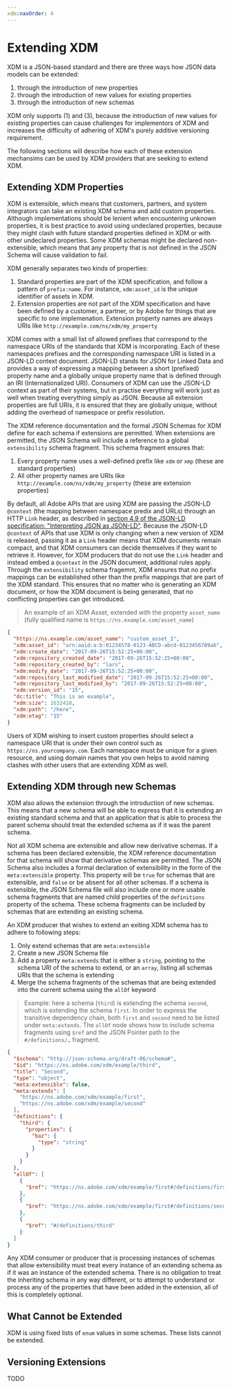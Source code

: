 ```yaml
---
xdm:navOrder: 4
---
```


# Extending XDM

XDM is a JSON-based standard and there are three ways how JSON data models can be extended:

1. through the introduction of new properties
2. through the introduction of new values for existing properties
3. through the introduction of new schemas

XDM only supports (1) and (3), because the introduction of new values for existing properties can cause challenges for implementors of XDM and increases the difficulty of adhering of XDM's purely additive versioning requirement.

The following sections will describe how each of these extension mechansims can be used by XDM providers that are seeking to extend XDM.

## Extending XDM Properties

XDM is extensible, which means that customers, partners, and system integrators can take an existing XDM schema and add custom properties.
Although implementations should be lenient when encountering unknown properties, it is best practice to avoid using undeclared properties, because they might clash with future standard properties defined in XDM or with other undeclared properties.
Some XDM schemas might be declared non-extensible, which means that any property that is not defined in the JSON Schema will cause validation to fail.

XDM generally separates two kinds of properties:

1. Standard properties are part of the XDM specification, and follow a pattern of `prefix:name`. For instance, `xdm:asset_id` is the unique identifier of assets in XDM.
2. Extension properties are not part of the XDM specification and have been defined by a customer, a partner, or by Adobe for things that are specific to one implemenation. Extension property names are always URIs like `http://example.com/ns/xdm/my_property`

XDM comes with a small list of allowed prefixes that correspond to the namespace URIs of the standards that XDM is incorporating.
Each of these namespaces prefixes and the corresponding namespace URI is listed in a JSON-LD context document.
JSON-LD stands for JSON for Linked Data and provides a way of expressing a mapping between a short (prefixed) property name and a globally unique property name that is defined through an IRI (Internationalized URI).
Consumers of XDM can use the JSON-LD context as part of their systems, but in practise everything will work just as well when treating everything simply as JSON.
Because all extension properties are full URIs, it is ensured that they are globally unique, without adding the overhead of namespace or prefix resolution.

The XDM reference documentation and the formal JSON Schemas for XDM define for each schema if extensions are permitted.
When extensions are permitted, the JSON Schema will include a reference to a global `extensibility` schema fragment.
This schema fragment ensures that:

1. Every property name uses a well-defined prefix like `xdm` or `xmp` (these are standard properties)
2. All other property names are URIs like `http://example.com/ns/xdm/my_property` (these are extension properties)

By default, all Adobe APIs that are using XDM are passing the JSON-LD `@context` (the mapping between namespace predix and URLs) through an HTTP `Link` header, as described in [section 4.9 of the JSON-LD specification: "Interpreting JSON as JSON-LD"](https://json-ld.org/spec/latest/json-ld/#interpreting-json-as-json-ld).
Because the JSON-LD `@context` of APIs that use XDM is only changing when a new version of XDM is released, passing it as a `Link` header means that XDM documents remain compact, and that XDM consumers can decide themselves if they want to retrieve it.
However, for XDM producers that do not use the `Link` header and instead embed a `@context` in the JSON document, additional rules apply. Through the `extensibility` schema fragemnt, XDM ensures that no prefix mappings can be established other than the prefix mappings that are part of the XDM standard.
This ensures that no matter who is generating an XDM document, or how the XDM document is being generated, that no conflicting properties can get introduced.

> An example of an XDM Asset, extended with the property `asset_name` (fully qualified name is `https://ns.example.com/asset_name`)

```json
{
  "https://ns.example.com/asset_name": "custom_asset_1",
  "xdm:asset_id": "urn:aaid:a:b:01234578-0123-ABCD-abcd-0123456789ab",
  "xdm:create_date": "2017-09-26T15:52:25+00:00",
  "xdm:repository_created_date": "2017-09-26T15:52:25+00:00",
  "xdm:repository_created_by": "lars",
  "xdm:modify_date": "2017-09-26T15:52:25+00:00",
  "xdm:repository_last_modified_date": "2017-09-26T15:52:25+00:00",
  "xdm:repository_last_modified_by": "2017-09-26T15:52:25+00:00",
  "xdm:version_id": "15",
  "dc:title": "This is an example",
  "xdm:size": 1632418,
  "xdm:path": "/here",
  "xdm:etag": "15"
}
```

Users of XDM wishing to insert custom properties should select a namespace URI that is under their own control such as `https://ns.yourcompany.com`. Each namespace must be unique for a given resource, and using domain names that you own helps to avoid naming clashes with other users that are extending XDM as well.

## Extending XDM through new Schemas

XDM also allows the extension through the introduction of new schemas.
This means that a new schema will be able to express that it is extending an existing standard schema and that an application that is able to process the parent schema should treat the extended schema as if it was the parent schema.

Not all XDM schema are extensible and allow new derivative schemas.
If a schema has been declared extensible, the XDM reference documentation for that schema will show that derivative schemas are permitted.
The JSON Schema also includes a formal declaration of extensibility in the form of the `meta:extensible` property.
This property will be `true` for schemas that are extensible, and `false` or be absent for all other schemas.
If a schema is extensible, the JSON Schema file will also include one or more usable schema fragments that are named child properties of the `definitions` property of the schema.
These schema fragments can be included by schemas that are extending an existing schema.

An XDM producer that wishes to extend an exiting XDM schema has to adhere to following steps:

1. Only extend schemas that are `meta:extensible`
2. Create a new JSON Schema file
3. Add a property `meta:extends` that is either a `string`, pointing to the schema URI of the schema to extend, or an `array`, listing all schemas URIs that the schema is extending
4. Merge the schema fragments of the schemas that are being extended into the current schema using the `allOf` keyword

> Example: here a schema (`third`) is extending the schema `second`, which is extending the schema `first`. In order to express the transitive dependency chain, both `first` and `second` need to be listed under `meta:extends`. The `allOf` node shows how to include schema fragments using `$ref` and the JSON Pointer path to the `#/definitions/…` fragment.

```json
{
  "$schema": "http://json-schema.org/draft-06/schema#",
  "$id": "https://ns.adobe.com/xdm/example/third",
  "title": "Second",
  "type": "object",
  "meta:extensible": false,
  "meta:extends": [
    "https://ns.adobe.com/xdm/example/first",
    "https://ns.adobe.com/xdm/example/second"
  ],
  "definitions": {
    "third": {
      "properties": {
        "baz": {
          "type": "string"
        }
      }
    }
  },
  "allOf": [
    {
      "$ref": "https://ns.adobe.com/xdm/example/first#/definitions/first"
    },
    {
      "$ref": "https://ns.adobe.com/xdm/example/first#/definitions/second"
    },
    {
      "$ref": "#/definitions/third"
    }
  ]
}
```

Any XDM consumer or producer that is processing instances of schemas that allow extensibility must treat every instance of an extending schema as if it was an instance of the extended schema.
There is no obligation to treat the inheriting schema in any way different, or to attempt to understand or process any of the properties that have been added in the extension, all of this is completely optional.

## What Cannot be Extended

XDM is using fixed lists of `enum` values in some schemas. These lists cannot be extended.

## Versioning Extensions

TODO
